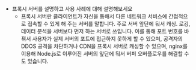 - 프록시 서버를 설명하고 사용 사례에 대해 설명해보세요
	- 프록시 서버란 클라이언트가 자신을 통해서 다른 네트워크 서비스에 간접적으로 접속할 수 있게 해 주는 서버를 말합니다. 주로 서버 앞단에 둬서 캐싱. 로깅, 데이터 분석을 서버보다 먼저 하는 서버로 쓰입니다. 이를 통해 포트 번호를 바꿔서 사용자가 실제 서버의 포트에 접근하지 못하게 할 수 있으며, 공격자의 DDOS 공격을 차단하거나 CDN을 프록시 서버로 캐싱할 수 있으며, nginx를 이용해 Node.js로 이루어진 서버의 앞단에 둬서 버퍼 오버플로우를 해결할 수도 있습니다.